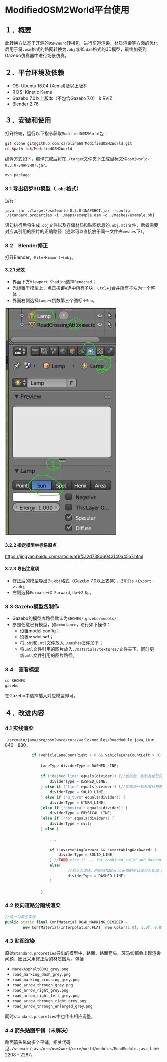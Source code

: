 # ModifiedOSM2World平台使用

## １．概要

此转换方法基于开源的`OSM2Word`转换包，进行车道渲染、材质渲染等方面的优化后用于将`.osm`格式的路网转换为`.obj`或者`.dae`格式的3D模型，最终加载到Gazebo仿真器中进行场景仿真。



## ２．平台环境及依赖

- OS: Ubuntu 16.04 (Xenial)及以上版本
- RＯS: Kinetic Kame
- Gazebo 7.0以上版本（不包含Gazebo 7.0） & RVIZ
- Blender 2.76 



## ３．安装和使用

打开终端，运行以下指令获取`ModifiedOSM2World`包：

```C++
git clone git@github.com:carolina68/ModifiedOSM2World.git
cd $path to$/ModifiedOSM2World
```

编译方式如下，编译完成后将在`./target`文件夹下生成目标文件`osm2world-0.3.0-SNAPSHOT.jar`。

```
mvn package
```

### 3.1 导出初步3D模型（`.obj`格式）

运行：

```
java -jar ./target/osm2world-0.3.0-SNAPSHOT.jar --config ./standard.properties -i ./maps/example.osm -o ./meshes/example.obj
```

语句执行后将生成`.obj`文件以及存储材质和贴图信息的`.obj.mtl`文件，后者需要对应其引用的图片的正确路径（通常可以直接放于同一文件夹`meshes`下）。

### 3.2　Blender修正

打开Blender，`File`->`import`->`obj`。

#### 3.2.1 光效

* 界面下方`Viewport Shading`选择`Rendered`；
* 光标置于模型上，点击按键`A`选中所有子块，`Ctrl`+`j`合并所有子块为一个整体；
* 界面右侧选择`Lamp`->倒数第三个图标->`Sun`。

![blender](./pics/blender.png)



#### 3.2.2 指定模型坐标系原点

<https://jingyan.baidu.com/article/af9f5a2d738d6043140a45a7.html>

#### 3.2.3 导出注意项

* 修正后的模型导出为`.obj`格式（Gazebo 7.0以上支持），即`File`->`Export`->`.obj`;
* 左侧选择`Forward`->`X Forward`, `Up`->`Z Up`。



### 3.3 Gazebo模型包制作

* Gazebo的模型库路径默认为`$HOME$/.gazebo/models/`;
* 参照任意已有模型，如`ambulance`，进行如下操作：
  * 设置model.config；
  * 设置model.sdf；
  * 将`.obj`和`.mtl`文件放入`./meshes`文件加下；
  * 将`.mtl`文件引用的图片放入`./materials/textures/`文件夹下，同时更新`.mtl`文件引用的图片路径。

### 3.4　查看模型

```
cd $HOME$
gazebo
```

在Gazebo中选择插入对应模型即可。



## ４．改进内容

### 4.1 实线渲染

`./srcmain/java/org/osm2word/core/world/modules/RoadModule.java`, Line 846 - 880。

```C++
			if (vehicleLaneCountRight > 0 && vehicleLaneCountLeft > 0) {

				LaneType dividerType = DASHED_LINE;

				if ("dashed_line".equals(divider)) {//虚线统一到私有标签的表示
					dividerType = DASHED_LINE;
				} else if ("line".equals(divider)) {//实现统一到私有标签的表示
					dividerType = SOLID_LINE;
				} else if ("u_turn".equals(divider)) {
					dividerType = UTURN_LINE;
				}else if ("physical".equals(divider)) {
					dividerType = PHYSICAL_LINE;
				}else if ("no".equals(divider)) {
					dividerType = null;
				} else {
                    
					...
                        
					if (!overtakingForward && !overtakingBackward) {
						dividerType = SOLID_LINE;
					} //TODO else if ... for combined solid and dashed lines
					else{
                        	//默认为虚线，原始OSM2World设置的默认线型为实现（车道与车道之间虚线渲染错误）
							dividerType = DASHED_LINE;
					}

				}
```

### 4.2 反向道路分隔线渲染

```C++
//统一为黄色实线
public static final ConfMaterial ROAD_MARKING_DIVIDER =
		new ConfMaterial(Interpolation.FLAT, new Color(1.0f, 1.0f, 0.0f));
```

### 4.3 贴图渲染

原始`standard.propreties`导出的模型中，路面、路面箭头、斑马线都会出现渲染问题，因此采用修正后的材质图片。包括

* `MarekAsphalt0001_grey.png`
* `road_marking_dash_grey.png`
* `road_marking_crossing_grey.png`
* `road_arrow_through_grey.png`
* `road_arrow_right_grey.png`
* `road_arrow_right_left_grey.png`
* `road_arrow_through_right_grey.png`
* `road_arrow_through_enlarged_grey.png`

同时`standard.propreties`中也作出相应调整。



### 4.4 箭头贴图平铺（未解决）

路面箭头纵向多个平铺，相关代码见`./srcmain/java/org/osm2word/core/world/modules/RoadModule.java`, Line 2208 - 2287。

